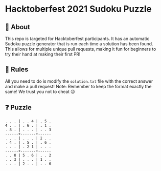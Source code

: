 # Hacktoberfest 2021 Sudoku Puzzle

## 🤔 About

This repo is targeted for Hacktoberfest participants. It has an automatic Sudoku puzzle generator that is run each time a solution has been found. This allows for multiple unique pull requests, making it fun for beginners to try their hand at making their first PR!

## 📝 Rules

All you need to do is modify the `solution.txt` file with the correct answer and make a pull request!
Note: Remember to keep the format exactly the same!
We trust you not to cheat 😉

## ❓ Puzzle
```
. . . | . . 4 | . 5 . 
4 . . | . 6 . | . 1 . 
. 8 . | . . . | . . 3 
------+-------+------
. . . | . . . | 2 . . 
. 4 . | . 5 . | . 6 . 
. . . | . 2 1 | . . . 
------+-------+------
. . 8 | 5 . 6 | . . 2 
. . 3 | . . . | 1 . . 
. . . | 2 . . | . . 6 
```
